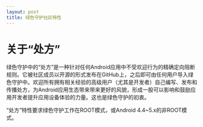 ```yaml
---
layout: post
title: 绿色守护社区特性
---
```


# 关于“处方”

绿色守护中的“处方”是一种针对任何Android应用中不受欢迎行为的精确定向阻断规则。它被社区成员以开源的形式发布在GitHub上，之后即可由任何用户导入绿色守护中。欢迎所有拥有相关经验的高级用户（尤其是开发者）自己编写、发布和传播处方，为Android应用生态带来带来更好的风貌，形成一股可以影响和鼓励应用开发者提升应用设备体验的力量。这也是绿色守护的初衷。

“处方”特性要求绿色守护工作在ROOT模式，或Android 4.4~5.x的非ROOT模式。
